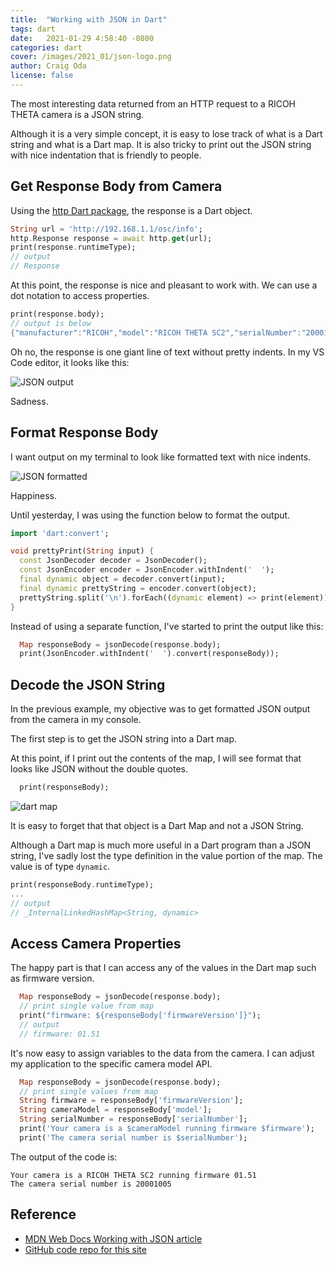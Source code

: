 ```yaml
---
title:  "Working with JSON in Dart"
tags: dart
date:   2021-01-29 4:58:40 -0800
categories: dart
cover: /images/2021_01/json-logo.png
author: Craig Oda
license: false
---
```


The most interesting data returned from an HTTP request to a RICOH THETA camera is a JSON string.

Although it is a very simple concept, it is easy to lose track of what is a Dart string
and what is a Dart map.  It is also tricky to print out the JSON string with nice
indentation that is friendly to people.

## Get Response Body from Camera

Using the [http Dart package](https://pub.dev/packages/http), the response is a Dart object.

```dart
String url = 'http://192.168.1.1/osc/info';
http.Response response = await http.get(url);
print(response.runtimeType);
// output
// Response
```

At this point, the response is nice and pleasant to work with.  We can
use a dot notation to access properties.

```dart
print(response.body);
// output is below
{"manufacturer":"RICOH","model":"RICOH THETA SC2","serialNumber":"20001005","firmwareVersion":"01.51","supportUrl":"https://theta360.com/en/support/","gps":false,"gyro":true,"endpoints":{"httpPort":80,"httpUpdatesPort":80},"apiLevel":[2],"api":["/osc/info","/osc/state","/osc/checkForUpdates","/osc/commands/execute","/osc/commands/status"],"uptime":1795,"_wlanMacAddress":"58:38:79:2b:ad:c5","_bluetoothMacAddress":"6c:21:a2:47:d9:05"}
```

Oh no, the response is one giant line of text without pretty indents.  In my VS Code editor, it
looks like this:

![JSON output](/webapi/images/2021_01/json_string_output.png)

Sadness.

## Format Response Body

I want output on my terminal to look like formatted text with nice indents.

![JSON formatted](/webapi/images/2021_01/json_formatted.png)

Happiness.

Until yesterday, I was using the function below to format the output.

```dart
import 'dart:convert';

void prettyPrint(String input) {
  const JsonDecoder decoder = JsonDecoder();
  const JsonEncoder encoder = JsonEncoder.withIndent('  ');
  final dynamic object = decoder.convert(input);
  final dynamic prettyString = encoder.convert(object);
  prettyString.split('\n').forEach((dynamic element) => print(element));
}
```

Instead of using a separate function, I've started to print the output like this:

```dart
  Map responseBody = jsonDecode(response.body);
  print(JsonEncoder.withIndent('  ').convert(responseBody));
```

## Decode the JSON String

In the previous example, my objective was to get formatted JSON output from the camera in my console.

The first step is to get the JSON string into a Dart map.

At this point, if I print out the contents of the map, I will see format that looks like
JSON without the double quotes.

```dart
  print(responseBody);
```
![dart map](/webapi/images/2021_01/dart_map.png)

It is easy to forget that that object is a Dart Map and not a JSON String.

Although a Dart map is much more useful in a Dart program than a JSON string, I've sadly lost the type definition in the value portion of the map. The value is of type
`dynamic`.

```dart
print(responseBody.runtimeType);
...
// output
// _InternalLinkedHashMap<String, dynamic>
```

## Access Camera Properties

The happy part is that I can access any of the values in the Dart map such as firmware version.

```dart
  Map responseBody = jsonDecode(response.body);
  // print single value from map
  print("firmware: ${responseBody['firmwareVersion']}");
  // output
  // firmware: 01.51
```

It's now easy to assign variables to the data from the camera. I can
adjust my application to the specific camera model API.

```dart
  Map responseBody = jsonDecode(response.body);
  // print single values from map
  String firmware = responseBody['firmwareVersion'];
  String cameraModel = responseBody['model'];
  String serialNumber = responseBody['serialNumber'];
  print('Your camera is a $cameraModel running firmware $firmware');
  print('The camera serial number is $serialNumber');
```

The output of the code is:

```
Your camera is a RICOH THETA SC2 running firmware 01.51
The camera serial number is 20001005
```

## Reference

* [MDN Web Docs Working with JSON article](https://developer.mozilla.org/en-US/docs/Learn/JavaScript/Objects/JSON)
* [GitHub code repo for this site](https://github.com/theta360developers/webapi)